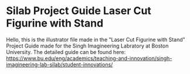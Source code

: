 # Silab Project Guide Laser Cut Figurine with Stand

Hello, this is the illustrator file made in the "Laser Cut Figurine with Stand" Project Guide made for the Singh Imagineering Labratory at Boston University. 
The detailed guide can be found here: https://www.bu.edu/eng/academics/teaching-and-innovation/singh-imagineering-lab-silab/student-innovations/ 

